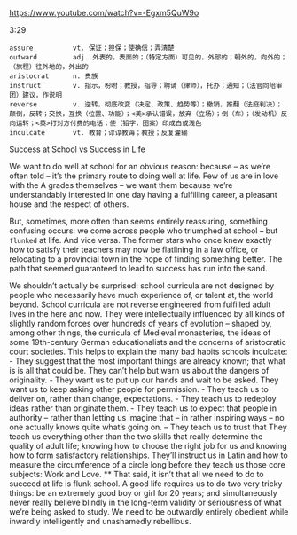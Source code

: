 https://www.youtube.com/watch?v=-Egxm5QuW9o

3:29

```
assure          vt. 保证；担保；使确信；弄清楚
outward         adj. 外表的，表面的；（特定方面）可见的，外部的；朝外的，向外的；（旅程）往外地的，外出的
aristocrat      n. 贵族
instruct        v. 指示，吩咐；教授，指导；聘请（律师），托办；通知；（法官向陪审团）建议，作说明
reverse         v. 逆转，彻底改变（决定、政策、趋势等）；撤销，推翻（法庭判决）；颠倒，反转；交换，互换（位置、功能）；<美>承认错误，放弃（立场）；倒（车）；（发动机）反向运转；<英>打对方付费的电话；使（铅字，图案）印成白或浅色
inculcate       vt. 教育；谆谆教诲；教授；反复灌输
```

Success at School vs Success in Life

We want to do well at school for an obvious reason: because – as we’re often told – it’s the primary route to doing well at life. Few of us are in love with the A grades themselves – we want them because we’re understandably interested in one day having a fulfilling career, a pleasant house and the respect of others. 

But, sometimes, more often than seems entirely reassuring, something confusing occurs: we come across people who triumphed at school – but `flunked` at life. And vice versa. The former stars who once knew exactly how to satisfy their teachers may now be flatlining in a law office, or relocating to a provincial town in the hope of finding something better. The path that seemed guaranteed to lead to success has run into the sand. 

We shouldn’t actually be surprised: school curricula are not designed by people who necessarily have much experience of, or talent at, the world beyond. School curricula are not reverse engineered from fulfilled adult lives in the here and now. They were intellectually influenced by all kinds of slightly random forces over hundreds of years of evolution – shaped by, among other things, the curricula of Medieval monasteries, the ideas of some 19th-century German educationalists and the concerns of aristocratic court societies. This helps to explain the many bad habits schools inculcate: - They suggest that the most important things are already known; that what is is all that could be. They can’t help but warn us about the dangers of originality. - They want us to put up our hands and wait to be asked. They want us to keep asking other people for permission. - They teach us to deliver on, rather than change, expectations. - They teach us to redeploy ideas rather than originate them. - They teach us to expect that people in authority – rather than letting us imagine that – in rather inspiring ways – no one actually knows quite what’s going on. – They teach us to trust that They teach us everything other than the two skills that really determine the quality of adult life; knowing how to choose the right job for us and knowing how to form satisfactory relationships. They’ll instruct us in Latin and how to measure the circumference of a circle long before they teach us those core subjects: Work and Love. ** That said, it isn’t that all we need to do to succeed at life is flunk school. A good life requires us to do two very tricky things: be an extremely good boy or girl for 20 years; and simultaneously never really believe blindly in the long-term validity or seriousness of what we’re being asked to study. We need to be outwardly entirely obedient while inwardly intelligently and unashamedly rebellious. 